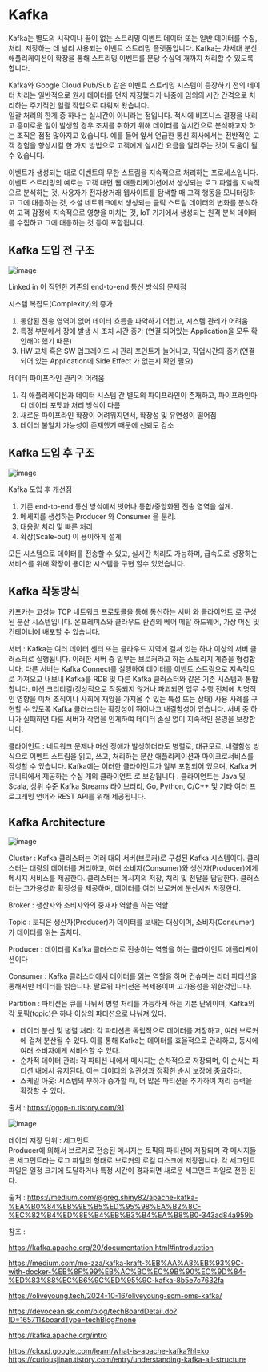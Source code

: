 # Kafka

Kafka는 별도의 시작이나 끝이 없는 스트리밍 이벤트 데이터 또는 일반 데이터를 수집, 처리, 저장하는 데 널리 사용되는 이벤트 스트리밍 플랫폼입니다. Kafka는 차세대 분산 애플리케이션이 확장을 통해 스트리밍 이벤트를 분당 수십억 개까지 처리할 수 있도록 합니다.

Kafka와 Google Cloud Pub/Sub 같은 이벤트 스트리밍 시스템이 등장하기 전의 데이터 처리는 일반적으로 원시 데이터를 먼저 저장했다가 나중에 임의의 시간 간격으로 처리하는 주기적인 일괄 작업으로 다뤄져 왔습니다.     
일괄 처리의 한계 중 하나는 실시간이 아니라는 점입니다. 적시에 비즈니스 결정을 내리고 흥미로운 일이 발생할 경우 조치를 취하기 위해 데이터를 실시간으로 분석하고자 하는 조직은 점점 많아지고 있습니다. 예를 들어 앞서 언급한 통신 회사에서는 전반적인 고객 경험을 향상시킬 한 가지 방법으로 고객에게 실시간 요금을 알려주는 것이 도움이 될 수 있습니다.

이벤트가 생성되는 대로 이벤트의 무한 스트림을 지속적으로 처리하는 프로세스입니다. 이벤트 스트리밍의 예로는 고객 대면 웹 애플리케이션에서 생성되는 로그 파일을 지속적으로 분석하는 것, 사용자가 전자상거래 웹사이트를 탐색할 때 고객 행동을 모니터링하고 그에 대응하는 것, 소셜 네트워크에서 생성되는 클릭 스트림 데이터의 변화를 분석하여 고객 감정에 지속적으로 영향을 미치는 것, IoT 기기에서 생성되는 원격 분석 데이터를 수집하고 그에 대응하는 것 등이 포함됩니다.



## Kafka 도입 전 구조 

![image](https://github.com/user-attachments/assets/9ea4ea90-1443-47ab-a0e7-cfa1d357eca4)

Linked in 이 직면한 기존의 end-to-end 통신 방식의 문제점

시스템 복잡도(Complexity)의 증가
  1. 통합된 전송 영역이 없어 데이터 흐름을 파악하기 어렵고, 시스템 관리가 어려움
  2. 특정 부분에서 장애 발생 시 조치 시간 증가 (연결 되어있는 Application을 모두 확인해야 했기 때문)
  3. HW 교체 혹은 SW 업그레이드 시 관리 포인트가 늘어나고, 작업시간의 증가(연결되어 있는 Application에 Side Effect 가 없는지 확인 필요)

데이터 파이프라인 관리의 어려움
 1. 각 애플리케이션과 데이터 시스템 간 별도의 파이프라인이 존재하고, 파이프라인마다 데이터 포맷과 처리 방식이 다름
 2. 새로운 파이프라인 확장이 어려워지면서, 확장성 및 유연성이 떨어짐
 3. 데이터 불일치 가능성이 존재했기 때문에 신뢰도 감소


## Kafka 도입 후 구조

![image](https://github.com/user-attachments/assets/484ee9e6-c4b6-497f-ac1b-72742dea4567)

Kafka 도입 후 개선점
1. 기존 end-to-end 통신 방식에서 벗어나 통합/중앙화된 전송 영역을 설계.
2. 메세지를 생성하는 Producer 와 Consumer 을 분리.
3. 대용량 처리 및 빠른 처리 
4. 확장(Scale-out) 이 용이하게 설계

모든 시스템으로 데이터를 전송할 수 있고, 실시간 처리도 가능하며, 급속도로 성장하는 서비스를 위해 확장이 용이한 시스템을 구현 할수 있었습니다.

## Kafka 작동방식
카프카는 고성능 TCP 네트워크 프로토콜을 통해 통신하는 서버 와 클라이언트 로 구성된 분산 시스템입니다. 
온프레미스와 클라우드 환경의 베어 메탈 하드웨어, 가상 머신 및 컨테이너에 배포할 수 있습니다.

서버 : Kafka는 여러 데이터 센터 또는 클라우드 지역에 걸쳐 있는 하나 이상의 서버 클러스터로 실행됩니다. 이러한 서버 중 일부는 브로커라고 하는 스토리지 계층을 형성합니다. 다른 서버는 Kafka Connect를 실행하여 데이터를 이벤트 스트림으로 지속적으로 가져오고 내보내 Kafka를 RDB 및 다른 Kafka 클러스터와 같은 기존 시스템과 통합합니다. 미션 크리티컬(정상적으로 작동되지 않거나 파괴되면 업무 수행 전체에 치명적인 영향을 미쳐 조직이나 사회에 재앙을 가져올 수 있는 특성 또는 상태) 사용 사례를 구현할 수 있도록 Kafka 클러스터는 확장성이 뛰어나고 내결함성이 있습니다. 서버 중 하나가 실패하면 다른 서버가 작업을 인계하여 데이터 손실 없이 지속적인 운영을 보장합니다.

클라이언트 : 네트워크 문제나 머신 장애가 발생하더라도 병렬로, 대규모로, 내결함성 방식으로 이벤트 스트림을 읽고, 쓰고, 처리하는 분산 애플리케이션과 마이크로서비스를 작성할 수 있습니다. Kafka에는 이러한 클라이언트가 일부 포함되어 있으며, Kafka 커뮤니티에서 제공하는 수십 개의 클라이언트 로 보강됩니다 . 클라이언트는 Java 및 Scala, 상위 수준 Kafka Streams 라이브러리, Go, Python, C/C++ 및 기타 여러 프로그래밍 언어와 REST API를 위해 제공됩니다.


## Kafka Architecture
![image](https://github.com/user-attachments/assets/d6e14dd4-1782-4f1b-86d6-102aeca95764)


Cluster : Kafka 클러스터는 여러 대의 서버(브로커)로 구성된 Kafka 시스템이다. 클러스터는 대량의 데이터를 처리하고, 여러 소비자(Consumer)와 생산자(Producer)에게 메시지 서비스를 제공한다.
클러스터는 메시지의 저장, 처리 및 전달을 담당한다. 클러스터는 고가용성과 확장성을 제공하며, 데이터를 여러 브로커에 분산시켜 저장한다.

Broker : 생산자와 소비자와의 중재자 역할을 하는 역할

Topic : 토픽은 생산자(Producer)가 데이터를 보내는 대상이며, 소비자(Consumer)가 데이터를 읽는 출처다.

Producer : 데이터를 Kafka 클러스터로 전송하는 역할을 하는 클라이언트 애플리케이션이다

Consumer : Kafka 클러스터에서 데이터를 읽는 역할을 하며 
컨슈머는 리더 파티션을 통해서만 데이터를 읽습니다. 팔로워 파티션은 복제용이며 고가용성을 위한것입니다.

Partition : 파티션은 큐를 나눠서 병렬 처리를 가능하게 하는 기본 단위이며, Kafka의 각 토픽(topic)은 하나 이상의 파티션으로 나눠져 있다.       
 - 데이터 분산 및 병렬 처리: 각 파티션은 독립적으로 데이터를 저장하고, 여러 브로커에 걸쳐 분산될 수 있다. 이를 통해 Kafka는 데이터를 효율적으로 관리하고, 동시에 여러 
소비자에게 서비스할 수 있다.          
 - 순차적 데이터 관리: 각 파티션 내에서 메시지는 순차적으로 저장되며, 이 순서는 파티션 내에서 유지된다. 이는 데이터의 일관성과 정확한 순서 보장에 중요하다.    
 - 스케일 아웃: 시스템의 부하가 증가할 때, 더 많은 파티션을 추가하여 처리 능력을 확장할 수 있다.    

출처 : https://ggop-n.tistory.com/91


![image](https://github.com/user-attachments/assets/eac5db86-81ff-494f-88b1-c83e0157b4f4)

데이터 저장 단위 : 세그먼트   
Producer에 의해서 브로커로 전송된 메시지는 토픽의 파티션에 저장되며 
각 메시지들은 세그먼트라는 로그 파일의 형태로 브로커의 로컬 디스크에 저장됩니다.
각 세그먼트 파일은 일정 크기에 도달하거나 특정 시간이 경과되면 새로운 세그먼트 파일로 전환 된다.
  
출처 : https://medium.com/@greg.shiny82/apache-kafka-%EA%B0%84%EB%9E%B5%ED%95%98%EA%B2%8C-%EC%82%B4%ED%8E%B4%EB%B3%B4%EA%B8%B0-343ad84a959b


참조 : 

https://kafka.apache.org/20/documentation.html#introduction

https://medium.com/mo-zza/kafka-kraft-%EB%AA%A8%EB%93%9C-with-docker-%EB%8F%99%EB%AC%BC%EC%9B%90%EC%9D%84-%ED%83%88%EC%B6%9C%ED%95%9C-kafka-8b5e7c7632fa

https://oliveyoung.tech/2024-10-16/oliveyoung-scm-oms-kafka/

https://devocean.sk.com/blog/techBoardDetail.do?ID=165711&boardType=techBlog#none

https://kafka.apache.org/intro

https://cloud.google.com/learn/what-is-apache-kafka?hl=ko
https://curiousjinan.tistory.com/entry/understanding-kafka-all-structure
